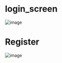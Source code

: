 # login_screen
![image](https://github.com/user-attachments/assets/e77aa107-ab07-4476-a3d5-adb31637769e)
# Register
![image](https://github.com/user-attachments/assets/35944e04-96b0-4d23-ae52-f5a20ee449a5)

